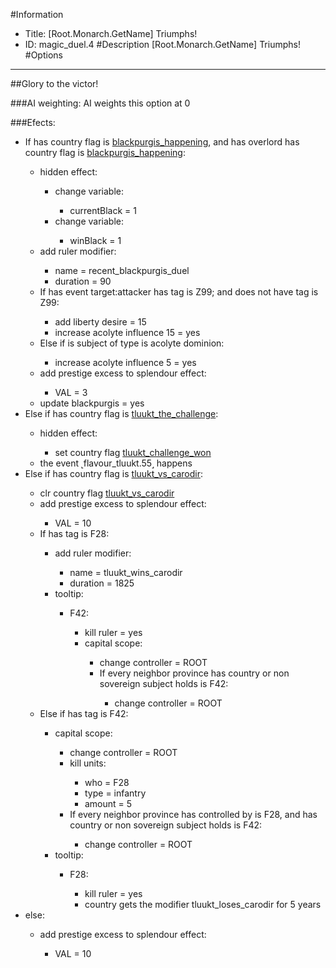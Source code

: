#Information
 - Title: [Root.Monarch.GetName] Triumphs!
 - ID: magic_duel.4
#Description
[Root.Monarch.GetName] Triumphs!
#Options

___
##Glory to the victor!

###AI weighting:
AI weights this option at 0


###Efects:<ul><li>If has country flag is [blackpurgis_happening](../flags/blackpurgis_happening.md), and has overlord has country flag is [blackpurgis_happening](../flags/blackpurgis_happening.md):</li><ul><li>hidden effect:</li><ul><li>change variable:</li><ul><li>currentBlack = 1</li></ul><li>change variable:</li><ul><li>winBlack = 1</li></ul></ul><li>add ruler modifier:</li><ul><li>name = recent_blackpurgis_duel</li><li>duration = 90</li></ul><li>If has event target:attacker has tag is Z99; and does not have tag is Z99:</li><ul><li>add liberty desire = 15</li><li>increase acolyte influence 15 = yes</li></ul><li>Else if is subject of type is acolyte dominion:</li><ul><li>increase acolyte influence 5 = yes</li></ul><li>add prestige excess to splendour effect:</li><ul><li>VAL = 3</li></ul><li>update blackpurgis = yes</li></ul><li>Else if has country flag is [tluukt_the_challenge](../flags/tluukt_the_challenge.md):</li><ul><li>hidden effect:</li><ul><li>set country flag [tluukt_challenge_won](../flags/tluukt_challenge_won.md)</li></ul><li>the event ˻flavour_tluukt.55˼ happens</li></ul><li>Else if has country flag is [tluukt_vs_carodir](../flags/tluukt_vs_carodir.md):</li><ul><li>clr country flag [tluukt_vs_carodir](../flags/tluukt_vs_carodir.md)</li><li>add prestige excess to splendour effect:</li><ul><li>VAL = 10</li></ul><li>If has tag is F28:</li><ul><li>add ruler modifier:</li><ul><li>name = tluukt_wins_carodir</li><li>duration = 1825</li></ul><li>tooltip:</li><ul><li>F42:</li><ul><li>kill ruler = yes</li><li>capital scope:</li><ul><li>change controller = ROOT</li><li>If every neighbor province has country or non sovereign subject holds is F42:</li><ul><li>change controller = ROOT</li></ul></ul></ul></ul></ul><li>Else if has tag is F42:</li><ul><li>capital scope:</li><ul><li>change controller = ROOT</li><li>kill units:</li><ul><li>who = F28</li><li>type = infantry</li><li>amount = 5</li></ul><li>If every neighbor province has controlled by is F28, and  has country or non sovereign subject holds is F42:</li><ul><li>change controller = ROOT</li></ul></ul><li>tooltip:</li><ul><li>F28:</li><ul><li>kill ruler = yes</li><li>country gets the modifier tluukt_loses_carodir for 5 years</li></ul></ul></ul></ul><li>else:</li><ul><li>add prestige excess to splendour effect:</li><ul><li>VAL = 10</li></ul></ul></ul>
